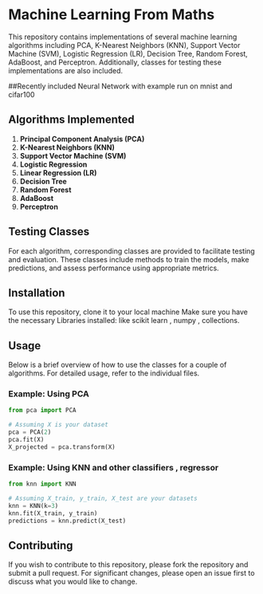 

# Machine Learning From Maths

This repository contains implementations of several machine learning algorithms including PCA, K-Nearest Neighbors (KNN), Support Vector Machine (SVM), Logistic Regression (LR), Decision Tree, Random Forest, AdaBoost, and Perceptron. Additionally, classes for testing these implementations are also included.

##Recently included Neural Network with example run on mnist and cifar100

## Algorithms Implemented

1. **Principal Component Analysis (PCA)**
2. **K-Nearest Neighbors (KNN)**
3. **Support Vector Machine (SVM)**
4. **Logistic Regression**
5. **Linear Regression (LR)**
6. **Decision Tree**
7. **Random Forest**
8. **AdaBoost**
9. **Perceptron**

## Testing Classes

For each algorithm, corresponding classes are provided to facilitate testing and evaluation. These classes include methods to train the models, make predictions, and assess performance using appropriate metrics.

## Installation

To use this repository, clone it to your local machine 
Make sure you have the necessary Libraries installed: like scikit learn , numpy , collections. 

## Usage

Below is a brief overview of how to use the classes for a couple of algorithms. For detailed usage, refer to the individual files.

### Example: Using PCA

```python
from pca import PCA

# Assuming X is your dataset
pca = PCA(2)
pca.fit(X)
X_projected = pca.transform(X)
```

### Example: Using KNN and other classifiers , regressor 

```python
from knn import KNN

# Assuming X_train, y_train, X_test are your datasets
knn = KNN(k=3)
knn.fit(X_train, y_train)
predictions = knn.predict(X_test)
```



## Contributing

If you wish to contribute to this repository, please fork the repository and submit a pull request. For significant changes, please open an issue first to discuss what you would like to change.

